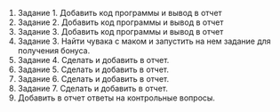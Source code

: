 1. Задание 1. Добавить код программы и вывод в отчет
2. Задание 2. Добавить код программы и вывод в отчет
3. Задание 3. Добавить код программы и вывод в отчет
4. Задание 3. Найти чувака с маком и запустить на нем задание для получения бонуса.
5. Задание 4. Сделать и добавить в отчет.
6. Задание 5. Сделать и добавить в отчет.
7. Задание 6. Сделать и добавить в отчет.
8. Задание 7. Сделать и добавить в отчет.
9. Добавить в отчет ответы на контрольные вопросы.
